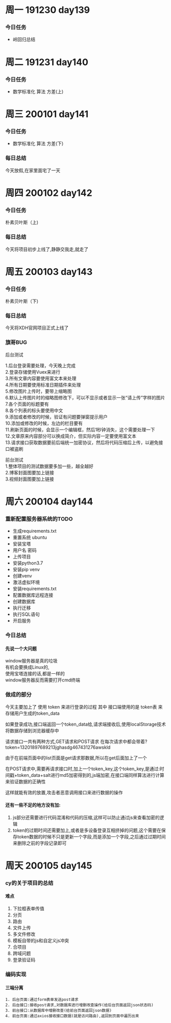 









# 周一 191230 day139
### 今日任务
- 岭回归总结
# 周二 191231 day140
### 今日任务
- 数学标准化 算法 方差(上)
# 周三 200101 day141
### 今日任务
- 数学标准化 算法 方差(下)
### 每日总结
今天放假,在家里面宅了一天
# 周四 200102 day142
### 今日任务
朴素贝叶斯（上)

### 每日总结
今天将项目初步上线了,静静交我走,就走了

# 周五 200103 day143
### 今日任务
朴素贝叶斯（下)
### 每日总结
今天将XDH官网项目正式上线了
### 旗哥BUG
后台测试

1.后台登录需要处理，今天晚上完成  
2.登录存储使用Vuex来进行  
3.所有文章内容要使用富文本来处理  
4.所有日期要使用标准日期插件来处理  
5.修改图片上传时，要带上缩略图  
6.默认上传图片时的缩略图修改下，可以不显示或者显示一张“请上传”字样的图片  
7.各个页面的标题要有  
8.各个列表的标头要使用中文  
9.添加或者修改的时候，验证有问题要弹窗提示用户  
10.添加或修改的时候，左边的栏目要有  
11.刷新页面的时候，会显示一个编辑框，然后1秒钟消失，这个需要处理一下  
12.文章原来内容部分可以换成简介，但实际内容一定要使用富文本  
13.请求接口获取数据要前后端统一加密协议，然后将代码压缩后上传，以避免接口被盗刷  

前台测试  
1.整体项目的测试数据要多加一些，越全越好  
2.博客封面图要加上链接  
3.视频封面图要加上链接  


# 周六 200104 day144
### 重新配置服务器系统的TODO
- 生成requirements.txt  
- 重置系统 ubuntu  
- 安装宝塔  
- 用户名 密码  
- 上传项目  
- 安装python3.7
- 安装pip venv
- 创建venv
- 激活虚拟环境
- 安装requirements.txt
- 配置数据库远程连接
- 创建数据库
- 执行迁移
- 执行SQL语句
- 开启服务
### 今日总结
#### 先说一个大问题
window服务器是真的垃圾    
有机会要换成Linux的,  
使用宝塔连接的话,都是一样的  
window服务器反而需要打开cmd终端

### 做成的部分
今天主要加上了 使用 token 来进行登录的过程 
其中 接口端使用的是 token表 来存储用户生成的token_data

如果登录成功,接口端返回一个token_data给,请求端接收后,使用localStorage技术将数据存储到浏览器缓存中

请求接口一共有两种方式,GET请求和POST请求
在每次请求中都会带着?token=13201897689213jghasdg467431276awskld

由于在前端页面中的list页面是get请求那数据,所以在get后面加上了一个

在POST请求中,需要再请求接口时,加上一个token_key,这个token_key,是通过:时间戳+token_data+salt进行md5加密得到的,js端加密,在接口端同样算法进行计算来验证数据的正确性

这样就能有效的放置,攻击者恶意调用接口来进行数据的操作

#### 还有一些不足的地方没有加:
1. js部分还需要进行代码混淆和代码的压缩,这样可以防止通过js来查看加密的逻辑
2. token的过期时间还需要加上,或者是多设备登录互相挤掉的问题,这个需要在保存token数据的时候不只是更新一个字段,而是添加一个字段,之后通过过期时间来删除之前的字段记录即可




# 周天 200105 day145
### cy的关于项目的总结

#### 难点
1. 下拉框表单传值  
2. 分页  
3. 路由  
4. 文件上传  
5. 多文件修改  
6. 模板自带的js和自定义js冲突  
7. 合项目  
8. 跨域问题  
9. 登录验证码  



### 编码实现
#### 三端分离
```
1. 后台页面:通过form表单发送post请求  
2. 后台接口:接收post请求,对数据库进行增删改查操作(给后台页面返回json状态码)  
3. 前台接口:从数据库中增删改查(给前台页面返回json数据)  
4. 前台页面:通过axios接收接口数据(就是访问路由),返回到页面中遍历出来  
```

